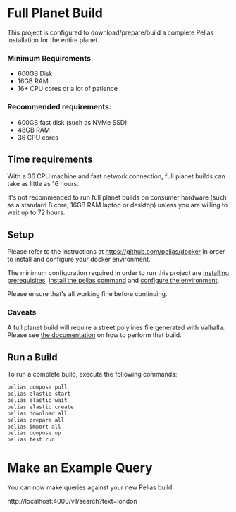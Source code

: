 
# Full Planet Build

This project is configured to download/prepare/build a complete Pelias installation for the entire planet.

### Minimum Requirements
* 600GB Disk
* 16GB RAM
* 16+ CPU cores or a lot of patience

### Recommended requirements:

* 600GB fast disk (such as NVMe SSD)
* 48GB RAM
* 36 CPU cores

## Time requirements

With a 36 CPU machine and fast network connection, full planet builds can take as little as 16 hours.

It's not recommended to run full planet builds on consumer hardware (such as a standard 8 core, 16GB RAM laptop or desktop) unless you are willing to wait up to 72 hours.

## Setup

Please refer to the instructions at https://github.com/pelias/docker in order to install and configure your docker environment.

The minimum configuration required in order to run this project are [installing prerequisites](https://github.com/pelias/docker#prerequisites), [install the pelias command](https://github.com/pelias/docker#installing-the-pelias-command) and [configure the environment](https://github.com/pelias/docker#configure-environment).

Please ensure that's all working fine before continuing.

### Caveats

A full planet build will require a street polylines file generated with Valhalla. Please see [the documentation](https://github.com/pelias/polylines/wiki/Generating-polylines-from-Valhalla) on how to perform that build.

## Run a Build

To run a complete build, execute the following commands:

```bash
pelias compose pull
pelias elastic start
pelias elastic wait
pelias elastic create
pelias download all
pelias prepare all
pelias import all
pelias compose up
pelias test run
```

# Make an Example Query

You can now make queries against your new Pelias build:

http://localhost:4000/v1/search?text=london
